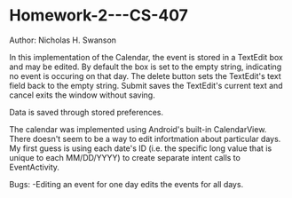 # Homework-2---CS-407

Author: Nicholas H. Swanson

In this implementation of the Calendar, the event is stored in a TextEdit box and may be edited.  By default the box is set to the empty string, indicating no event is occuring on that day.  The delete button sets the TextEdit's text field back to the empty string.  Submit saves the TextEdit's current text and cancel exits the window without saving.

Data is saved through stored preferences.

The calendar was implemented using Android's built-in CalendarView.  There doesn't seem to be a way to edit infortmation about particular days.  My first guess is using each date's ID (i.e. the specific long value that is unique to each MM/DD/YYYY) to create separate intent calls to EventActivity.

Bugs:
-Editing an event for one day edits the events for all days.
